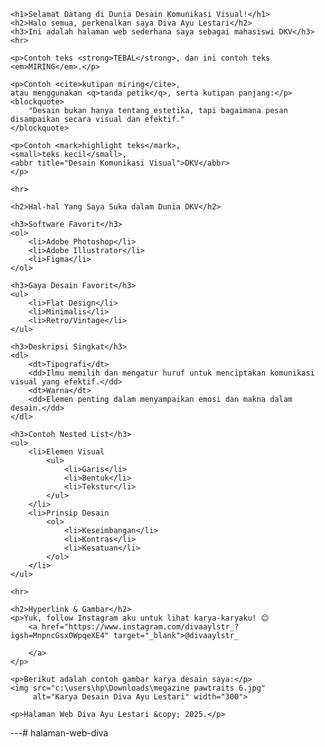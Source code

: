 
<!DOCTYPE html>
<html lang="id">
<head>
    <meta charset="UTF-8">
    <meta name="viewport" content="width=device-width, initial-scale=1.0">
    <title>Desain Komunikasi Visual - Diva Ayu Lestari</title>
</head>
<body>

    <h1>Selamat Datang di Dunia Desain Komunikasi Visual!</h1>
    <h2>Halo semua, perkenalkan saya Diva Ayu Lestari</h2>
    <h3>Ini adalah halaman web sederhana saya sebagai mahasiswi DKV</h3>
    <hr>

    <p>Contoh teks <strong>TEBAL</strong>, dan ini contoh teks 
    <em>MIRING</em>.</p>

    <p>Contoh <cite>kutipan miring</cite>, 
    atau menggunakan <q>tanda petik</q>, serta kutipan panjang:</p>
    <blockquote>
        "Desain bukan hanya tentang estetika, tapi bagaimana pesan disampaikan secara visual dan efektif."
    </blockquote>

    <p>Contoh <mark>highlight teks</mark>, 
    <small>teks kecil</small>, 
    <abbr title="Desain Komunikasi Visual">DKV</abbr>
    </p>

    <hr>

    <h2>Hal-hal Yang Saya Suka dalam Dunia DKV</h2>

    <h3>Software Favorit</h3>
    <ol>
        <li>Adobe Photoshop</li>
        <li>Adobe Illustrator</li>
        <li>Figma</li>
    </ol>

    <h3>Gaya Desain Favorit</h3>
    <ul>
        <li>Flat Design</li>
        <li>Minimalis</li>
        <li>Retro/Vintage</li>
    </ul>

    <h3>Deskripsi Singkat</h3>
    <dl>
        <dt>Tipografi</dt>
        <dd>Ilmu memilih dan mengatur huruf untuk menciptakan komunikasi visual yang efektif.</dd>
        <dt>Warna</dt>
        <dd>Elemen penting dalam menyampaikan emosi dan makna dalam desain.</dd>
    </dl>

    <h3>Contoh Nested List</h3>
    <ul>
        <li>Elemen Visual
            <ul>
                <li>Garis</li>
                <li>Bentuk</li>
                <li>Tekstur</li>
            </ul>
        </li>
        <li>Prinsip Desain
            <ol>
                <li>Keseimbangan</li>
                <li>Kontras</li>
                <li>Kesatuan</li>
            </ol>
        </li>
    </ul>

    <hr>

    <h2>Hyperlink & Gambar</h2>
    <p>Yuk, follow Instagram aku untuk lihat karya-karyaku! 😊 
        <a href="https://www.instagram.com/divaaylstr_?igsh=MnpncGsxOWpqeXE4" target="_blank">@divaaylstr_
        
        </a>
    </p>

    <p>Berikut adalah contoh gambar karya desain saya:</p>
    <img src="c:\users\hp\Downloads\megazine pawtraits 6.jpg" 
         alt="Karya Desain Diva Ayu Lestari" width="300">

    <p>Halaman Web Diva Ayu Lestari &copy; 2025.</p>
    

</body>
</html>


---# halaman-web-diva
